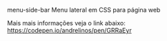 menu-side-bar
Menu lateral em CSS para página web

Mais mais informações veja o link abaixo: https://codepen.io/andrelinos/pen/GRRaEyr